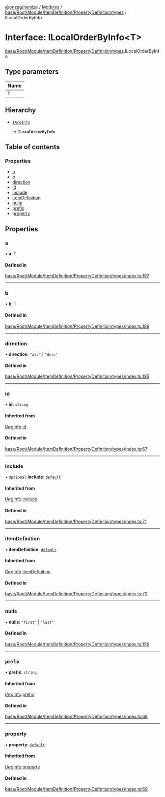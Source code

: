 [@onzag/itemize](../README.md) / [Modules](../modules.md) / [base/Root/Module/ItemDefinition/PropertyDefinition/types](../modules/base_Root_Module_ItemDefinition_PropertyDefinition_types.md) / ILocalOrderByInfo

# Interface: ILocalOrderByInfo<T\>

[base/Root/Module/ItemDefinition/PropertyDefinition/types](../modules/base_Root_Module_ItemDefinition_PropertyDefinition_types.md).ILocalOrderByInfo

## Type parameters

| Name |
| :------ |
| `T` |

## Hierarchy

- [`IArgInfo`](base_Root_Module_ItemDefinition_PropertyDefinition_types.IArgInfo.md)

  ↳ **`ILocalOrderByInfo`**

## Table of contents

### Properties

- [a](base_Root_Module_ItemDefinition_PropertyDefinition_types.ILocalOrderByInfo.md#a)
- [b](base_Root_Module_ItemDefinition_PropertyDefinition_types.ILocalOrderByInfo.md#b)
- [direction](base_Root_Module_ItemDefinition_PropertyDefinition_types.ILocalOrderByInfo.md#direction)
- [id](base_Root_Module_ItemDefinition_PropertyDefinition_types.ILocalOrderByInfo.md#id)
- [include](base_Root_Module_ItemDefinition_PropertyDefinition_types.ILocalOrderByInfo.md#include)
- [itemDefinition](base_Root_Module_ItemDefinition_PropertyDefinition_types.ILocalOrderByInfo.md#itemdefinition)
- [nulls](base_Root_Module_ItemDefinition_PropertyDefinition_types.ILocalOrderByInfo.md#nulls)
- [prefix](base_Root_Module_ItemDefinition_PropertyDefinition_types.ILocalOrderByInfo.md#prefix)
- [property](base_Root_Module_ItemDefinition_PropertyDefinition_types.ILocalOrderByInfo.md#property)

## Properties

### a

• **a**: `T`

#### Defined in

[base/Root/Module/ItemDefinition/PropertyDefinition/types/index.ts:197](https://github.com/onzag/itemize/blob/f2db74a5/base/Root/Module/ItemDefinition/PropertyDefinition/types/index.ts#L197)

___

### b

• **b**: `T`

#### Defined in

[base/Root/Module/ItemDefinition/PropertyDefinition/types/index.ts:198](https://github.com/onzag/itemize/blob/f2db74a5/base/Root/Module/ItemDefinition/PropertyDefinition/types/index.ts#L198)

___

### direction

• **direction**: ``"asc"`` \| ``"desc"``

#### Defined in

[base/Root/Module/ItemDefinition/PropertyDefinition/types/index.ts:195](https://github.com/onzag/itemize/blob/f2db74a5/base/Root/Module/ItemDefinition/PropertyDefinition/types/index.ts#L195)

___

### id

• **id**: `string`

#### Inherited from

[IArgInfo](base_Root_Module_ItemDefinition_PropertyDefinition_types.IArgInfo.md).[id](base_Root_Module_ItemDefinition_PropertyDefinition_types.IArgInfo.md#id)

#### Defined in

[base/Root/Module/ItemDefinition/PropertyDefinition/types/index.ts:67](https://github.com/onzag/itemize/blob/f2db74a5/base/Root/Module/ItemDefinition/PropertyDefinition/types/index.ts#L67)

___

### include

• `Optional` **include**: [`default`](../classes/base_Root_Module_ItemDefinition_Include.default.md)

#### Inherited from

[IArgInfo](base_Root_Module_ItemDefinition_PropertyDefinition_types.IArgInfo.md).[include](base_Root_Module_ItemDefinition_PropertyDefinition_types.IArgInfo.md#include)

#### Defined in

[base/Root/Module/ItemDefinition/PropertyDefinition/types/index.ts:71](https://github.com/onzag/itemize/blob/f2db74a5/base/Root/Module/ItemDefinition/PropertyDefinition/types/index.ts#L71)

___

### itemDefinition

• **itemDefinition**: [`default`](../classes/base_Root_Module_ItemDefinition.default.md)

#### Inherited from

[IArgInfo](base_Root_Module_ItemDefinition_PropertyDefinition_types.IArgInfo.md).[itemDefinition](base_Root_Module_ItemDefinition_PropertyDefinition_types.IArgInfo.md#itemdefinition)

#### Defined in

[base/Root/Module/ItemDefinition/PropertyDefinition/types/index.ts:70](https://github.com/onzag/itemize/blob/f2db74a5/base/Root/Module/ItemDefinition/PropertyDefinition/types/index.ts#L70)

___

### nulls

• **nulls**: ``"first"`` \| ``"last"``

#### Defined in

[base/Root/Module/ItemDefinition/PropertyDefinition/types/index.ts:196](https://github.com/onzag/itemize/blob/f2db74a5/base/Root/Module/ItemDefinition/PropertyDefinition/types/index.ts#L196)

___

### prefix

• **prefix**: `string`

#### Inherited from

[IArgInfo](base_Root_Module_ItemDefinition_PropertyDefinition_types.IArgInfo.md).[prefix](base_Root_Module_ItemDefinition_PropertyDefinition_types.IArgInfo.md#prefix)

#### Defined in

[base/Root/Module/ItemDefinition/PropertyDefinition/types/index.ts:68](https://github.com/onzag/itemize/blob/f2db74a5/base/Root/Module/ItemDefinition/PropertyDefinition/types/index.ts#L68)

___

### property

• **property**: [`default`](../classes/base_Root_Module_ItemDefinition_PropertyDefinition.default.md)

#### Inherited from

[IArgInfo](base_Root_Module_ItemDefinition_PropertyDefinition_types.IArgInfo.md).[property](base_Root_Module_ItemDefinition_PropertyDefinition_types.IArgInfo.md#property)

#### Defined in

[base/Root/Module/ItemDefinition/PropertyDefinition/types/index.ts:69](https://github.com/onzag/itemize/blob/f2db74a5/base/Root/Module/ItemDefinition/PropertyDefinition/types/index.ts#L69)
